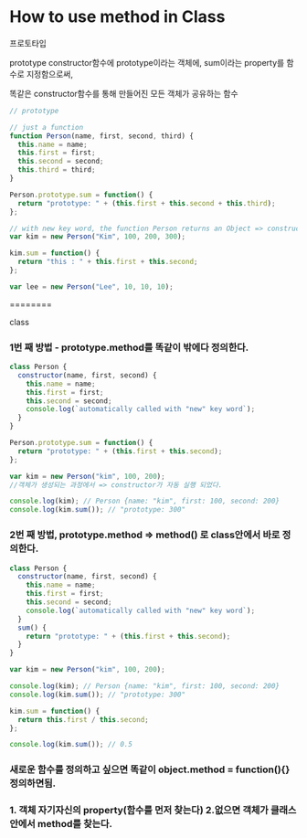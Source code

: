# How to use method in Class

프로토타입

prototype
constructor함수에
prototype이라는 객체에,
sum이라는 property를 함수로 지정함으로써,

똑같은 constructor함수를 통해 만들어진 모든 객체가 공유하는 함수

```js
// prototype

// just a function
function Person(name, first, second, third) {
  this.name = name;
  this.first = first;
  this.second = second;
  this.third = third;
}

Person.prototype.sum = function() {
  return "prototype: " + (this.first + this.second + this.third);
};

// with new key word, the function Person returns an Object => constructor
var kim = new Person("Kim", 100, 200, 300);

kim.sum = function() {
  return "this : " + this.first + this.second;
};

var lee = new Person("Lee", 10, 10, 10);
```

========

class

### 1번 째 방법 - prototype.method를 똑같이 밖에다 정의한다.

```js
class Person {
  constructor(name, first, second) {
    this.name = name;
    this.first = first;
    this.second = second;
    console.log(`automatically called with "new" key word`);
  }
}

Person.prototype.sum = function() {
  return "prototype: " + (this.first + this.second);
};

var kim = new Person("kim", 100, 200);
//객체가 생성되는 과정에서 => constructor가 자동 실행 되었다.

console.log(kim); // Person {name: "kim", first: 100, second: 200}
console.log(kim.sum()); // "prototype: 300"
```

### 2번 째 방법, prototype.method => method() 로 class안에서 바로 정의한다.

```js
class Person {
  constructor(name, first, second) {
    this.name = name;
    this.first = first;
    this.second = second;
    console.log(`automatically called with "new" key word`);
  }
  sum() {
    return "prototype: " + (this.first + this.second);
  }
}

var kim = new Person("kim", 100, 200);

console.log(kim); // Person {name: "kim", first: 100, second: 200}
console.log(kim.sum()); // "prototype: 300"

kim.sum = function() {
  return this.first / this.second;
};

console.log(kim.sum()); // 0.5
```

### 새로운 함수를 정의하고 싶으면 똑같이 object.method = function(){} 정의하면됨.

### 1. 객체 자기자신의 property(함수를 먼저 찾는다) 2.없으면 객체가 클래스 안에서 method를 찾는다.
